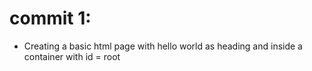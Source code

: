 # commit 1:

- Creating a basic html page with hello world as heading and inside a container with id = root
